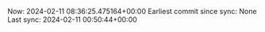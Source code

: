 Now: 2024-02-11 08:36:25.475164+00:00 Earliest commit since sync: None Last sync: 2024-02-11 00:50:44+00:00

